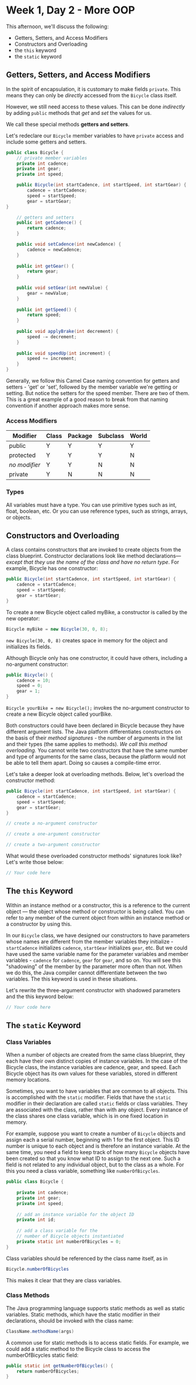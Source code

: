 # Week 1, Day 2 - More OOP

This afternoon, we'll discuss the following:
- Getters, Setters, and Access Modifiers
- Constructors and Overloading
- the `this` keyword
- the `static` keyword

## Getters, Setters, and Access Modifiers

In the spirit of encapsulation, it is customary to make fields `private`. This means they can only be *directly* accessed from the `Bicycle` class itself.

However, we still need access to these values. This can be done *indirectly* by adding `public` methods that *get* and *set* the values for us.

We call these special methods **getters and setters**.

Let's redeclare our `Bicycle` member variables to have `private` access and include some getters and setters.

```java
public class Bicycle {
	// private member variables
    private int cadence;
    private int gear;
    private int speed;

	public Bicycle(int startCadence, int startSpeed, int startGear) {
		cadence = startCadence;
		speed = startSpeed;
		gear = startGear;
}

	// getters and setters
	public int getCadence() {
		return cadence;
	}

	public void setCadence(int newCadence) {
		cadence = newCadence;
	}
	
	public int getGear() {
        return gear;
    }
        
    public void setGear(int newValue) {
        gear = newValue;
    }
        
    public int getSpeed() {
        return speed;
    }
        
    public void applyBrake(int decrement) {
        speed -= decrement;
    }
        
    public void speedUp(int increment) {
        speed += increment;
    }
}
```

Generally, we follow this Camel Case naming convention for getters and setters - 'get' or 'set', followed by the member variable we're getting or setting. But notice the setters for the speed member. There are two of them. This is a great example of a good reason to break from that naming convention if another approach makes more sense.

### Access Modifiers
|Modifier|Class|Package|Subclass|World|
|--------|-----|-------|--------|-----|
|public|Y|Y|Y|Y|
|protected|Y|Y|Y|N|
|*no modifier*|Y|Y|N|N|
|private|Y|N|N|N|

### Types
All variables must have a type. You can use primitive types such as int, float, boolean, etc. Or you can use reference types, such as strings, arrays, or objects.

## Constructors and Overloading
A class contains constructors that are invoked to create objects from the class blueprint. Constructor declarations look like method declarations—*except that they use the name of the class and have no return type*. For example, Bicycle has one constructor:

```java
public Bicycle(int startCadence, int startSpeed, int startGear) {
    cadence = startCadence;
    speed = startSpeed;
    gear = startGear;
}
```

To create a new Bicycle object called myBike, a constructor is called by the new operator:

```java
Bicycle myBike = new Bicycle(30, 0, 8);
```
`new Bicycle(30, 0, 8)` creates space in memory for the object and initializes its fields.

Although Bicycle only has one constructor, it could have others, including a no-argument constructor:

```java
public Bicycle() {
    cadence = 10;
    speed = 0;
    gear = 1;
}
```
`Bicycle yourBike = new Bicycle();` invokes the no-argument constructor to create a new Bicycle object called yourBike.

Both constructors could have been declared in Bicycle because they have different argument lists. The Java platform differentiates constructors on the basis of their *method signatures* - the number of arguments in the list and their types (the same applies to methods). *We call this method overloading.* You cannot write two constructors that have the same number and type of arguments for the same class, because the platform would not be able to tell them apart. Doing so causes a compile-time error.

Let's take a deeper look at overloading methods. Below, let's overload the constructor method:

```java
public Bicycle(int startCadence, int startSpeed, int startGear) {
    cadence = startCadence;
    speed = startSpeed;
    gear = startGear;
}

// create a no-argument constructor

// create a one-argument constructor

// create a two-argument constructor
```

What would these overloaded constructor methods' signatures look like? Let's write those below:

```java
// Your code here
```

## The `this` Keyword
Within an instance method or a constructor, this is a reference to the current object — the object whose method or constructor is being called. You can refer to any member of the current object from within an instance method or a constructor by using this.

In our `Bicycle` class, we have designed our constructors to have parameters whose names are different from the member variables they initialize - `startCadence` initializes `cadence`, `startGear` initializes `gear`, etc. But we could have used the same variable name for the parameter variables and member variables - `cadence` for `cadence`, `gear` for `gear`, and so on. You will see this "shadowing" of the member by the parameter more often than not. When we do this, the Java compiler cannot differentiate between the two variables. The this keyword is used in these situations.

Let's rewrite the three-argument constructor with shadowed parameters and the this keyword below:

```java
// Your code here
```
## The `static` Keyword
### Class Variables
When a number of objects are created from the same class blueprint, they each have their own distinct copies of instance variables. In the case of the Bicycle class, the instance variables are cadence, gear, and speed. Each Bicycle object has its own values for these variables, stored in different memory locations.

Sometimes, you want to have variables that are common to all objects. This is accomplished with the `static` modifier. Fields that have the `static` modifier in their declaration are called `static` fields or class variables. They are associated with the class, rather than with any object. Every instance of the class shares one class variable, which is in one fixed location in memory.

For example, suppose you want to create a number of `Bicycle` objects and assign each a serial number, beginning with 1 for the first object. This ID number is unique to each object and is therefore an instance variable. At the same time, you need a field to keep track of how many `Bicycle` objects have been created so that you know what ID to assign to the next one. Such a field is not related to any individual object, but to the class as a whole. For this you need a class variable, something like `numberOfBicycles`.

```java
public class Bicycle {
        
    private int cadence;
    private int gear;
    private int speed;
        
    // add an instance variable for the object ID
    private int id;
    
    // add a class variable for the
    // number of Bicycle objects instantiated
    private static int numberOfBicycles = 0;
}
```
Class variables should be referenced by the class name itself, as in

```java
Bicycle.numberOfBicycles
```

This makes it clear that they are class variables.

### Class Methods
The Java programming language supports static methods as well as static variables. Static methods, which have the static modifier in their declarations, should be invoked with the class name:
```java
ClassName.methodName(args)
```
A common use for static methods is to access static fields. For example, we could add a static method to the Bicycle class to access the numberOfBicycles static field:

```java
public static int getNumberOfBicycles() {
    return numberOfBicycles;
}
```